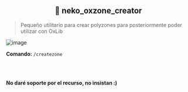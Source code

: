 <h2 align="center"> 🐂 neko_oxzone_creator </h2>

> Pequeño utilitario para crear polyzones para posteriormente poder utilizar con OxLib

![image](https://github.com/user-attachments/assets/f0774efd-bc78-4322-86da-dc536a4f8b23)


<b>Comando:</b>  `/createzone`

<br><br>

<b>No daré soporte por el recurso, no insistan :)</b>
